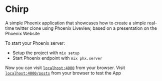 # Chirp
A simple Phoenix application that showcases how to create a simple real-time twitter clone using Phoenix Liveview, based on
a presentation on the Phoenix Website

To start your Phoenix server:

  * Setup the project with `mix setup`
  * Start Phoenix endpoint with `mix phx.server`

Now you can visit [`localhost:4000`](http://localhost:4000) from your browser.
Visit [`localhost:4000/posts`](http://localhost:4000/posts) from your browser to test the App

